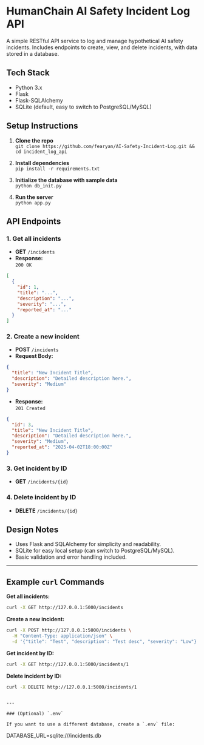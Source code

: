 # HumanChain AI Safety Incident Log API

A simple RESTful API service to log and manage hypothetical AI safety incidents. Includes endpoints to create, view, and delete incidents, with data stored in a database.

## Tech Stack

- Python 3.x
- Flask
- Flask-SQLAlchemy
- SQLite (default, easy to switch to PostgreSQL/MySQL)

## Setup Instructions

1. **Clone the repo**  
   `git clone https://github.com/fearyan/AI-Safety-Incident-Log.git && cd incident_log_api`

2. **Install dependencies**  
   `pip install -r requirements.txt`

3. **Initialize the database with sample data**  
   `python db_init.py`

4. **Run the server**  
   `python app.py`

## API Endpoints

### 1. Get all incidents

- **GET** `/incidents`
- **Response:**  
  `200 OK`
```json
[
  {
    "id": 1,
    "title": "...",
    "description": "...",
    "severity": "...",
    "reported_at": "..."
  }
]
```

### 2. Create a new incident

- **POST** `/incidents`
- **Request Body:**
```json
{
  "title": "New Incident Title",
  "description": "Detailed description here.",
  "severity": "Medium"
}
```
- **Response:**  
  `201 Created`
```json
{
  "id": 3,
  "title": "New Incident Title",
  "description": "Detailed description here.",
  "severity": "Medium",
  "reported_at": "2025-04-02T18:00:00Z"
}
```

### 3. Get incident by ID

- **GET** `/incidents/{id}`

### 4. Delete incident by ID

- **DELETE** `/incidents/{id}`

## Design Notes

- Uses Flask and SQLAlchemy for simplicity and readability.
- SQLite for easy local setup (can switch to PostgreSQL/MySQL).
- Basic validation and error handling included.

---

## Example `curl` Commands

**Get all incidents:**
```sh
curl -X GET http://127.0.0.1:5000/incidents
```

**Create a new incident:**
```sh
curl -X POST http://127.0.0.1:5000/incidents \
  -H "Content-Type: application/json" \
  -d '{"title": "Test", "description": "Test desc", "severity": "Low"}'
```

**Get incident by ID:**
```sh
curl -X GET http://127.0.0.1:5000/incidents/1
```

**Delete incident by ID:**
```sh
curl -X DELETE http://127.0.0.1:5000/incidents/1
```
```

---

### (Optional) `.env`

If you want to use a different database, create a `.env` file:
```
DATABASE_URL=sqlite:///incidents.db
